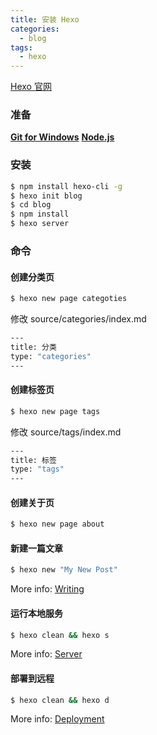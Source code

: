 ```yaml
---
title: 安装 Hexo
categories:
  - blog
tags:
  - hexo
---
```


[Hexo 官网](https://hexo.io/zh-cn/)

### 准备

**[Git for Windows](https://git-scm.com/download/win)**
**[Node.js](https://nodejs.org/zh-cn/)**

### 安装

```bash
$ npm install hexo-cli -g
$ hexo init blog
$ cd blog
$ npm install
$ hexo server
```

### 命令

#### 创建分类页

```bash
$ hexo new page categoties
```

修改 source/categories/index.md

```bash
---
title: 分类
type: "categories"
---
```

#### 创建标签页

```bash
$ hexo new page tags
```

修改 source/tags/index.md

```bash
---
title: 标签
type: "tags"
---
```

#### 创建关于页

```bash
$ hexo new page about
```

#### 新建一篇文章

```bash
$ hexo new "My New Post"
```

More info: [Writing](https://hexo.io/zh-cn/docs/writing)

#### 运行本地服务

```bash
$ hexo clean && hexo s
```

More info: [Server](https://hexo.io/zh-cn/docs/server.html)

#### 部署到远程

```bash
$ hexo clean && hexo d
```

More info: [Deployment](https://hexo.io/zh-cn/docs/deployment.html)
